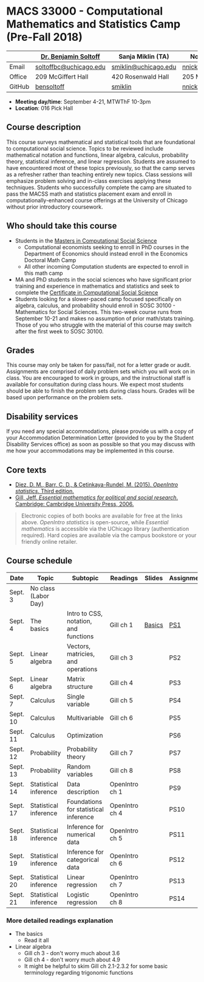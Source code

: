 # MACS 33000 - Computational Mathematics and Statistics Camp (Pre-Fall 2018)

|  | [Dr. Benjamin Soltoff](http://www.bensoltoff.com/) | Sanja Miklin (TA) | Nora Nickels (TA) |
|--------|----------------------------------------------------|----------------------|-----------------------------------------|
| Email | soltoffbc@uchicago.edu | smiklin@uchicago.edu | nnickels@uchicago.edu |
| Office | 209 McGiffert Hall | 420 Rosenwald Hall | 205 McGiffert Hall |
| GitHub | [bensoltoff](https://github.com/bensoltoff) | [smiklin](https://github.com/smiklin) | [nnickels](https://github.com/nnickels) |

* **Meeting day/time**: September 4-21, MTWThF 10-3pm
* **Location**: 016 Pick Hall

## Course description

This course surveys mathematical and statistical tools that are foundational to computational social science. Topics to be reviewed include mathematical notation and functions, linear algebra, calculus, probability theory, statistical inference, and linear regression. Students are assumed to have encountered most of these topics previously, so that the camp serves as a refresher rather than teaching entirely new topics. Class sessions will emphasize problem solving and in-class exercises applying these techniques. Students who successfully complete the camp are situated to pass the MACSS math and statistics placement exam and enroll in computationally-enhanced course offerings at the University of Chicago without prior introductory coursework.

## Who should take this course

* Students in the [Masters in Computational Social Science](https://macss.uchicago.edu/)
    * Computational economists seeking to enroll in PhD courses in the Department of Economics should instead enroll in the Economics Doctoral Math Camp
    * All other incoming Computation students are expected to enroll in this math camp
* MA and PhD students in the social sciences who have significant prior training and experience in mathematics and statistics and seek to complete the [Certificate in Computational Social Science](https://macss.uchicago.edu/content/certificate-current-students)
* Students looking for a slower-paced camp focused specifically on algebra, calculus, and probability should enroll in SOSC 30100 - Mathematics for Social Sciences. This two-week course runs from September 10-21 and makes no assumption of prior math/stats training. Those of you who struggle with the material of this course may switch after the first week to SOSC 30100.

## Grades

This course may only be taken for pass/fail, not for a letter grade or audit. Assignments are comprised of daily problem sets which you will work on in class. You are encouraged to work in groups, and the instructional staff is available for consultation during class hours. We expect most students should be able to finish the problem sets during class hours. Grades will be based upon performance on the problem sets.

## Disability services

If you need any special accommodations, please provide us with a copy of your Accommodation Determination Letter (provided to you by the Student Disability Services office) as soon as possible so that you may discuss with me how your accommodations may be implemented in this course.

## Core texts

* [Diez, D. M., Barr, C. D., & Cetinkaya-Rundel, M. (2015). *OpenIntro statistics*. Third edition.](https://www.openintro.org/stat/textbook.php?stat_book=os)
* [Gill, Jeff. *Essential mathematics for political and social research*. Cambridge: Cambridge University Press, 2006.](https://doi-org.proxy.uchicago.edu/10.1017/CBO9780511606656)

> Electronic copies of both books are available for free at the links above. *OpenIntro statistics* is open-source, while *Essential mathematics* is accessible via the UChicago library (authentication required). Hard copies are available via the campus bookstore or your friendly online retailer.

## Course schedule

| Date | Topic | Subtopic | Readings | Slides | Assignment |
|----------|-----------------------|---------------------------------------|----------------|--------------------------------------------------------------------------------------------------------------------|------------|
| Sept. 3 | No class (Labor Day) |  |  |  |  |
| Sept. 4 | The basics | Intro to CSS, notation, and functions | Gill ch 1 | [Basics](https://htmlpreview.github.io/?https://github.com/math-camp/course/blob/master/slides/basics-slides.html) | [PS1](problem-sets/basics-ps.pdf) |
| Sept. 5 | Linear algebra | Vectors, matricies, and operations | Gill ch 3 |  | PS2 |
| Sept. 6 | Linear algebra | Matrix structure | Gill ch 4 |  | PS3 |
| Sept. 7 | Calculus | Single variable | Gill ch 5 |  | PS4 |
| Sept. 10 | Calculus | Multivariable | Gill ch 6 |  | PS5 |
| Sept. 11 | Calculus | Optimization |  |  | PS6 |
| Sept. 12 | Probability | Probability theory | Gill ch 7 |  | PS7 |
| Sept. 13 | Probability | Random variables | Gill ch 8 |  | PS8 |
| Sept. 14 | Statistical inference | Data description | OpenIntro ch 1 |  | PS9 |
| Sept. 17 | Statistical inference | Foundations for statistical inference | OpenIntro ch 4 |  | PS10 |
| Sept. 18 | Statistical inference | Inference for numerical data | OpenIntro ch 5 |  | PS11 |
| Sept. 19 | Statistical inference | Inference for categorical data | OpenIntro ch 6 |  | PS12 |
| Sept. 20 | Statistical inference | Linear regression | OpenIntro ch 7 |  | PS13 |
| Sept. 21 | Statistical inference | Logistic regression | OpenIntro ch 8 |  | PS14 |

### More detailed readings explanation

* The basics
    * Read it all
* Linear algebra
    * Gill ch 3 - don't worry much about 3.6
    * Gill ch 4 - don't worry much about 4.9
    * It might be helpful to skim Gill ch 2.1-2.3.2 for some basic terminology regarding trigonomic functions
